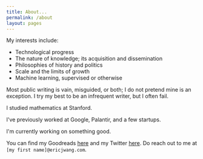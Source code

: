 ```yaml
---
title: About...
permalink: /about
layout: pages
---
```


My interests include:

- Technological progress
- The nature of knowledge; its acquisition and dissemination
- Philosophies of history and politics
- Scale and the limits of growth
- Machine learning, supervised or otherwise

Most public writing is vain, misguided, or both;
I do not pretend mine is an exception.
I try my best to be an infrequent writer, but I often fail.

I studied mathematics at Stanford.

I've previously worked at Google, Palantir, and a few startups.

I'm currently working on something good.

You can find my Goodreads [here](https://www.goodreads.com/ecjwg)
and my Twitter [here](https://twitter.com/ecjwg).
Do reach out to me at `[my first name]@ericjwang.com`.
